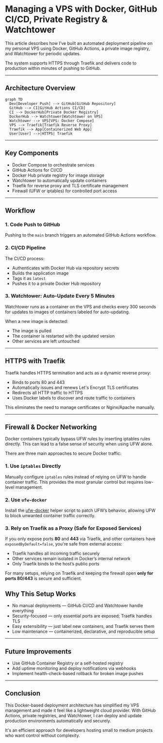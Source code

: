 # Managing a VPS with Docker, GitHub CI/CD, Private Registry & Watchtower

This article describes how I’ve built an automated deployment pipeline on my personal VPS using Docker, GitHub Actions, a private image registry, and Watchtower for periodic updates.

The system supports HTTPS through Traefik and delivers code to production within minutes of pushing to GitHub.

---

## Architecture Overview

```mermaid
graph TD
  Dev[Developer Push] --> GitHub[GitHub Repository]
  GitHub --> CI[GitHub Actions CI/CD]
  CI --> DockerHub[Private Docker Registry]
  DockerHub --> Watchtower[Watchtower on VPS]
  Watchtower --> VPS[VPS: Docker Compose]
  VPS --> Traefik[Traefik Reverse Proxy]
  Traefik --> App[Containerized Web App]
  User[User] -->|HTTPS| Traefik
````

---

## Key Components

* Docker Compose to orchestrate services
* GitHub Actions for CI/CD
* Docker Hub private registry for image storage
* Watchtower to automatically update containers
* Traefik for reverse proxy and TLS certificate management
* Firewall (UFW or iptables) for controlled port access

---

## Workflow

### 1. Code Push to GitHub

Pushing to the `main` branch triggers an automated GitHub Actions workflow.

### 2. CI/CD Pipeline

The CI/CD process:

* Authenticates with Docker Hub via repository secrets
* Builds the application image
* Tags it as `latest`
* Pushes it to a private Docker Hub repository

### 3. Watchtower: Auto-Update Every 5 Minutes

Watchtower runs as a container on the VPS and checks every 300 seconds for updates to images of containers labeled for auto-updating.

When a new image is detected:

* The image is pulled
* The container is restarted with the updated version
* Other services are left untouched

---

## HTTPS with Traefik

Traefik handles HTTPS termination and acts as a dynamic reverse proxy:

* Binds to ports 80 and 443
* Automatically issues and renews Let's Encrypt TLS certificates
* Redirects all HTTP traffic to HTTPS
* Uses Docker labels to discover and route traffic to containers

This eliminates the need to manage certificates or Nginx/Apache manually.

---

## Firewall & Docker Networking

Docker containers typically bypass UFW rules by inserting iptables rules directly. This can lead to a false sense of security when using UFW alone.

There are three main approaches to secure Docker traffic:

### 1. Use `iptables` Directly

Manually configure `iptables` rules instead of relying on UFW to handle container traffic. This provides the most granular control but requires low-level management.

### 2. Use `ufw-docker`

Install the [ufw-docker](https://github.com/chaifeng/ufw-docker) helper script to patch UFW’s behavior, allowing UFW to block unwanted container traffic correctly.

### 3. Rely on Traefik as a Proxy (Safe for Exposed Services)

If you only expose ports **80** and **443** via Traefik, and other containers have `exposedByDefault=false`, you're safe from external access:

* Traefik handles all incoming traffic securely
* Other services remain isolated in Docker’s internal network
* Only Traefik binds to the host’s public ports

For many setups, relying on Traefik and keeping the firewall open **only for ports 80/443** is secure and sufficient.

## Why This Setup Works

* No manual deployments — GitHub CI/CD and Watchtower handle everything
* Security-focused — only essential ports are exposed; Traefik handles TLS
* Easy extensibility — just label new containers, and Traefik serves them
* Low maintenance — containerized, declarative, and reproducible setup

---

## Future Improvements

* Use GitHub Container Registry or a self-hosted registry
* Add uptime monitoring and deploy notifications via webhooks
* Implement health-check-based rollback for broken image pushes

---

## Conclusion

This Docker-based deployment architecture has simplified my VPS management and made it feel like a lightweight cloud provider. With GitHub Actions, private registries, and Watchtower, I can deploy and update production environments automatically and securely.

It's an efficient approach for developers hosting small to medium projects who want control without complexity.

